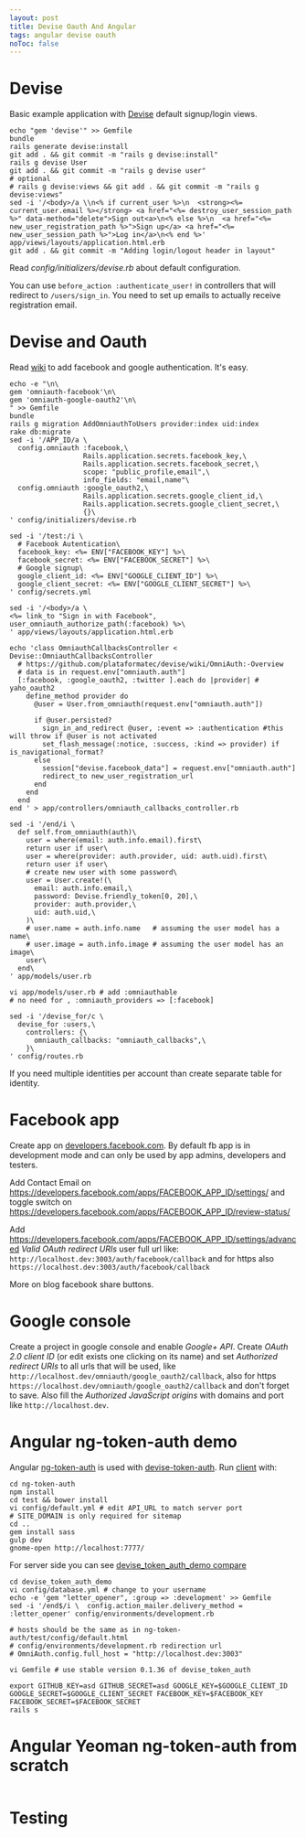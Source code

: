 ```yaml
---
layout: post
title: Devise Oauth And Angular
tags: angular devise oauth
noToc: false
---
```


# Devise

Basic example application with [Devise](https://github.com/plataformatec/devise) default signup/login views.

~~~
echo "gem 'devise'" >> Gemfile
bundle
rails generate devise:install
git add . && git commit -m "rails g devise:install"
rails g devise User
git add . && git commit -m "rails g devise user"
# optional
# rails g devise:views && git add . && git commit -m "rails g devise:views"
sed -i '/<body>/a \\n<% if current_user %>\n  <strong><%= current_user.email %></strong> <a href="<%= destroy_user_session_path %>" data-method="delete">Sign out<a>\n<% else %>\n  <a href="<%= new_user_registration_path %>">Sign up</a> <a href="<%= new_user_session_path %>">Log in</a>\n<% end %>'  app/views/layouts/application.html.erb 
git add . && git commit -m "Adding login/logout header in layout"
~~~

Read *config/initializers/devise.rb* about default configuration.

You can use `before_action :authenticate_user!` in controllers that will redirect to `/users/sign_in`. You need to set up emails to actually receive registration email.


# Devise and Oauth

Read [wiki](https://github.com/plataformatec/devise/wiki/OmniAuth:-Overview) to add facebook and google authentication. It's easy.

~~~
echo -e "\n\
gem 'omniauth-facebook'\n\
gem 'omniauth-google-oauth2'\n\
" >> Gemfile
bundle
rails g migration AddOmniauthToUsers provider:index uid:index
rake db:migrate
sed -i '/APP_ID/a \
  config.omniauth :facebook,\
                  Rails.application.secrets.facebook_key,\
                  Rails.application.secrets.facebook_secret,\
                  scope: "public_profile,email",\
                  info_fields: "email,name"\
  config.omniauth :google_oauth2,\
                  Rails.application.secrets.google_client_id,\
                  Rails.application.secrets.google_client_secret,\
                  {}\
' config/initializers/devise.rb

sed -i '/test:/i \
  # Facebook Autentication\
  facebook_key: <%= ENV["FACEBOOK_KEY"] %>\
  facebook_secret: <%= ENV["FACEBOOK_SECRET"] %>\
  # Google signup\
  google_client_id: <%= ENV["GOOGLE_CLIENT_ID"] %>\
  google_client_secret: <%= ENV["GOOGLE_CLIENT_SECRET"] %>\
' config/secrets.yml

sed -i '/<body>/a \
<%= link_to "Sign in with Facebook", user_omniauth_authorize_path(:facebook) %>\
' app/views/layouts/application.html.erb

echo 'class OmniauthCallbacksController < Devise::OmniauthCallbacksController
  # https://github.com/plataformatec/devise/wiki/OmniAuth:-Overview
  # data is in request.env["omniauth.auth"]
  [:facebook, :google_oauth2, :twitter ].each do |provider| # yaho_oauth2
    define_method provider do
      @user = User.from_omniauth(request.env["omniauth.auth"])

      if @user.persisted?
        sign_in_and_redirect @user, :event => :authentication #this will throw if @user is not activated
        set_flash_message(:notice, :success, :kind => provider) if is_navigational_format?
      else
        session["devise.facebook_data"] = request.env["omniauth.auth"]
        redirect_to new_user_registration_url
      end
    end
  end
end ' > app/controllers/omniauth_callbacks_controller.rb

sed -i '/end/i \
  def self.from_omniauth(auth)\
    user = where(email: auth.info.email).first\
    return user if user\
    user = where(provider: auth.provider, uid: auth.uid).first\
    return user if user\
    # create new user with some password\
    user = User.create!(\
      email: auth.info.email,\
      password: Devise.friendly_token[0, 20],\
      provider: auth.provider,\
      uid: auth.uid,\
    )\
    # user.name = auth.info.name   # assuming the user model has a name\
    # user.image = auth.info.image # assuming the user model has an image\
    user\
  end\
' app/models/user.rb

vi app/models/user.rb # add :omniauthable
# no need for , :omniauth_providers => [:facebook]

sed -i '/devise_for/c \
  devise_for :users,\
    controllers: {\
      omniauth_callbacks: "omniauth_callbacks",\
    }\
' config/routes.rb
~~~

If you need multiple identities per account than create separate table for identity.

# Facebook app

Create app on [developers.facebook.com](developers.facebook.com). By default fb app is in development mode and can only be used by app admins, developers and testers.

Add Contact Email on https://developers.facebook.com/apps/FACEBOOK_APP_ID/settings/
and toggle switch on https://developers.facebook.com/apps/FACEBOOK_APP_ID/review-status/

Add https://developers.facebook.com/apps/FACEBOOK_APP_ID/settings/advanced *Valid OAuth redirect URIs* user full url like: `http://localhost.dev:3003/auth/facebook/callback` and for https also `https://localhost.dev:3003/auth/facebook/callback`

More on blog facebook share buttons.
 
# Google console

Create a project in google console and enable *Google+ API*. Create *OAuth 2.0 client ID* (or edit exists one clicking on its name) and set *Authorized redirect URIs* to all urls that will be used, like `http://localhost.dev/omniauth/google_oauth2/callback`, also for https `https://localhost.dev/omniauth/google_oauth2/callback` and don't forget to save.
Also fill the *Authorized JavaScript origins* with domains and port like `http://localhost.dev`.

# Angular ng-token-auth demo

Angular [ng-token-auth](https://github.com/lynndylanhurley/ng-token-auth) is used with [devise-token-auth](https://github.com/lynndylanhurley/devise_token_auth).
Run [client](https://github.com/lynndylanhurley/ng-token-auth#development) with:

~~~
cd ng-token-auth
npm install
cd test && bower install
vi config/default.yml # edit API_URL to match server port
# SITE_DOMAIN is only required for sitemap
cd ..
gem install sass
gulp dev
gnome-open http://localhost:7777/
~~~

For server side you can see [devise_token_auth_demo compare](https://github.com/lynndylanhurley/devise_token_auth_demo/compare/dbf0a69b1e67e34862906c3d24747bc98ffff815...master)

~~~
cd devise_token_auth_demo
vi config/database.yml # change to your username
echo -e 'gem "letter_opener", :group => :development' >> Gemfile
sed -i '/end$/i \  config.action_mailer.delivery_method = :letter_opener' config/environments/development.rb

# hosts should be the same as in ng-token-auth/test/config/default.html
# config/environments/development.rb redirection url
# OmniAuth.config.full_host = "http://localhost.dev:3003"

vi Gemfile # use stable version 0.1.36 of devise_token_auth

export GITHUB_KEY=asd GITHUB_SECRET=asd GOOGLE_KEY=$GOOGLE_CLIENT_ID GOOGLE_SECRET=$GOOGLE_CLIENT_SECRET FACEBOOK_KEY=$FACEBOOK_KEY FACEBOOK_SECRET=$FACEBOOK_SECRET
rails s
~~~

# Angular Yeoman ng-token-auth from scratch

~~~
~~~


# Testing


